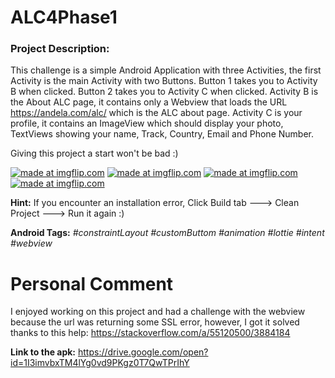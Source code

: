 # ALC4Phase1

### Project Description: 
This challenge is a simple Android Application with three Activities, the first Activity is the main Activity with two Buttons.
Button 1 takes you to Activity B when clicked.
Button 2 takes you to Activity C when clicked.
Activity B is the About ALC page, it contains only a Webview that loads the URL https://andela.com/alc/ which is the ALC about page.
Activity C is your profile, it contains an ImageView which should display your photo,
TextViews showing your name, Track, Country, Email and Phone Number.

Giving this project a start won't be bad :)

<a href="https://imgflip.com/gif/35jfrx"><img src="https://i.imgflip.com/35jfrx.gif" title="made at imgflip.com"/></a>
<a href="https://imgflip.com/gif/35jhij"><img src="https://i.imgflip.com/35jhij.gif" title="made at imgflip.com"/></a>
<a href="https://imgflip.com/gif/35jk86"><img src="https://i.imgflip.com/35jk86.gif" title="made at imgflip.com"/></a>
<a href="https://imgflip.com/gif/35jkad"><img src="https://i.imgflip.com/35jkad.gif" title="made at imgflip.com"/></a>

**Hint:** If you encounter an installation error, Click Build tab ---> Clean Project ---> Run it again :)

**Android Tags:** *#constraintLayout* *#customButtom* *#animation* *#lottie* *#intent* *#webview* 

# Personal Comment
I enjoyed working on this project and had a challenge with the webview because the url was returning some SSL error, however, I got it solved thanks to this help:
https://stackoverflow.com/a/55120500/3884184

**Link to the apk:** https://drive.google.com/open?id=1I3imvbxTM4lYg0vd9PKgz0T7QwTPrIhY
